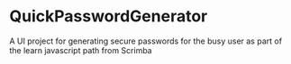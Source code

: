 # QuickPasswordGenerator
A UI project for generating secure passwords for the busy user as part of the learn javascript path from Scrimba
